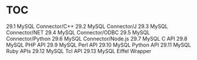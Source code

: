 


# [TOC](https://dev.mysql.com/doc/refman/8.0/en/connectors-apis.html)

29.1 MySQL Connector/C++
29.2 MySQL Connector/J
29.3 MySQL Connector/NET
29.4 MySQL Connector/ODBC
29.5 MySQL Connector/Python
29.6 MySQL Connector/Node.js
29.7 MySQL C API
29.8 MySQL PHP API
29.9 MySQL Perl API
29.10 MySQL Python API
29.11 MySQL Ruby APIs
29.12 MySQL Tcl API
29.13 MySQL Eiffel Wrapper
